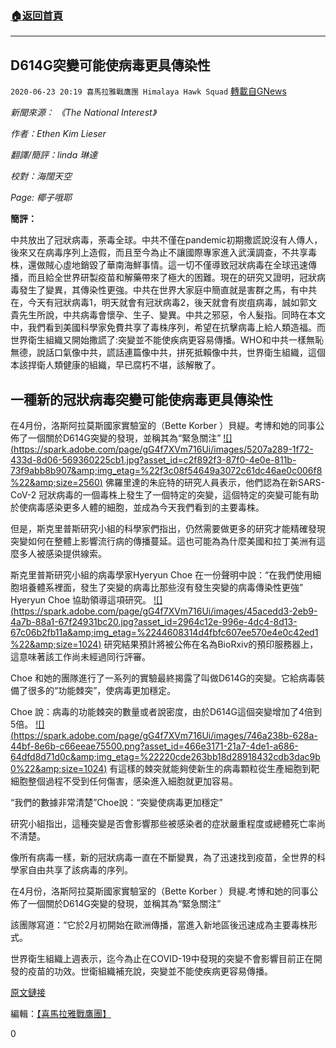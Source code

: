 ###  [:house:返回首頁](https://github.com/ourhimalayas/txt)
---

## D614G突變可能使病毒更具傳染性
`2020-06-23 20:19 喜馬拉雅戰鷹團 Himalaya Hawk Squad` [轉載自GNews](https://gnews.org/zh-hant/243500/)

*新聞來源： 《The National Interest》*

*作者：Ethen Kim Lieser*

*翻譯/簡評：linda 琳達*

*校對：海闊天空*

*Page: 椰子哦耶*

**簡評：**

中共放出了冠狀病毒，荼毒全球。中共不僅在pandemic初期撒謊說沒有人傳人，後來又在病毒序列上造假，而且至今為止不讓國際專家進入武漢調查，不共享毒株，還做賊心虛地銷毀了華南海鮮事情。這一切不僅導致冠狀病毒在全球迅速傳播，而且給全世界研製疫苗和解藥帶來了極大的困難。現在的研究又證明，冠狀病毒發生了變異，其傳染性更強。中共在世界大家庭中簡直就是害群之馬，有中共在，今天有冠狀病毒1，明天就會有冠狀病毒2，後天就會有炭疽病毒，誠如郭文貴先生所說，中共病毒會懷孕、生子、變異。中共之邪惡，令人髮指。同時在本文中，我們看到美國科學家免費共享了毒株序列，希望在抗擊病毒上給人類造福。而世界衛生組織又開始撒謊了:突變並不能使疾病更容易傳播。WHO和中共一樣無恥無德，說話口氣像中共，謊話連篇像中共，拼死抵賴像中共，世界衛生組織，這個本該捍衛人類健康的組織，早已腐朽不堪，該解散了。

## **一種新的冠狀病毒突變可能使病毒更具傳染性**

在4月份，洛斯阿拉莫斯國家實驗室的（Bette Korber ）貝緹。考博和她的同事公佈了一個關於D614G突變的發現，並稱其為“緊急關注”
[!\[\](https://spark.adobe.com/page/gG4f7XVm716Ui/images/5207a289-1f72-433d-8d06-569360225cb1.jpg?asset_id=c2f892f3-87f0-4e0e-811b-73f9abb8b907&amp;img_etag=%22f3c08f54649a3072c61dc46ae0c006f8%22&amp;size=2560)](https://spark.adobe.com/page/gG4f7XVm716Ui/images/5207a289-1f72-433d-8d06-569360225cb1.jpg?asset_id=c2f892f3-87f0-4e0e-811b-73f9abb8b907&amp;img_etag=%22f3c08f54649a3072c61dc46ae0c006f8%22&amp;size=1024)
佛羅里達的朱庇特的研究人員表示，他們認為在新SARS-CoV-2 冠狀病毒的一個毒株上發生了一個特定的突變，這個特定的突變可能有助於使病毒感染更多人體的細胞，並成為今天我們看到的主要毒株。

但是，斯克里普斯研究小組的科學家們指出，仍然需要做更多的研究才能精確發現突變如何在整體上影響流行病的傳播蔓延。這也可能為為什麼美國和拉丁美洲有這麼多人被感染提供線索。

斯克里普斯研究小組的病毒學家Hyeryun Choe 在一份聲明中說：“在我們使用細胞培養體系裡面，發生了突變的病毒比那些沒有發生突變的病毒傳染性更強” Hyeryun Choe 協助領導這項研究。
[!\[\](https://spark.adobe.com/page/gG4f7XVm716Ui/images/45acedd3-2eb9-4a7b-88a1-67f24931bc20.jpg?asset_id=2964c12e-996e-4dc4-8d13-67c06b2fb11a&amp;img_etag=%2244608314d4fbfc607ee570e4e0c42ed1%22&amp;size=1024)](https://spark.adobe.com/page/gG4f7XVm716Ui/images/45acedd3-2eb9-4a7b-88a1-67f24931bc20.jpg?asset_id=2964c12e-996e-4dc4-8d13-67c06b2fb11a&amp;img_etag=%2244608314d4fbfc607ee570e4e0c42ed1%22&amp;size=1024)
研究結果預計將被公佈在名為BioRxiv的預印服務器上，這意味著該工作尚未經過同行評審。

Choe 和她的團隊進行了一系列的實驗最終揭露了叫做D614G的突變。它給病毒裝備了很多的“功能棘突”，使病毒更加穩定。

Choe 說：病毒的功能棘突的數量或者說密度，由於D614G這個突變增加了4倍到5倍。
[!\[\](https://spark.adobe.com/page/gG4f7XVm716Ui/images/746a238b-628a-44bf-8e6b-c66eeae75500.png?asset_id=466e3171-21a7-4de1-a686-64dfd8d71d0c&amp;img_etag=%22220cde263bb18d28918432cdb3dac9b0%22&amp;size=1024)](https://spark.adobe.com/page/gG4f7XVm716Ui/images/746a238b-628a-44bf-8e6b-c66eeae75500.png?asset_id=466e3171-21a7-4de1-a686-64dfd8d71d0c&amp;img_etag=%22220cde263bb18d28918432cdb3dac9b0%22&amp;size=1024)
有這樣的棘突就能夠使新生的病毒顆粒從生產細胞到靶細胞整個過程不受到任何傷害，感染進入細胞就更加容易。

“我們的數據非常清楚”Choe說：“突變使病毒更加穩定”

研究小組指出，這種突變是否會影響那些被感染者的症狀嚴重程度或總體死亡率尚不清楚。

像所有病毒一樣，新的冠狀病毒一直在不斷變異，為了迅速找到疫苗，全世界的科學家自由共享了該病毒的序列。

在4月份，洛斯阿拉莫斯國家實驗室的（Bette Korber ）貝緹.考博和她的同事公佈了一個關於D614G突變的發現，並稱其為“緊急關注”

該團隊寫道：“它於2月初開始在歐洲傳播，當進入新地區後迅速成為主要毒株形式。

世界衛生組織上週表示，迄今為止在COVID-19中發現的突變不會影響目前正在開發的疫苗的功效。世衛組織補充說，突變並不能使疾病更容易傳播。

[原文鏈接](https://nationalinterest.org/blog/coronavirus/new-coronavirus-mutation-might-make-virus-more-infectious-162798)

編輯：[【喜馬拉雅戰鷹團】](https://spark.adobe.com/page/gG4f7XVm716Ui/)

0
